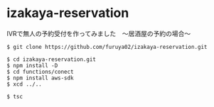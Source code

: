 # izakaya-reservation

IVRで無人の予約受付を作ってみました　〜居酒屋の予約の場合〜


```
$ git clone https://github.com/furuya02/izakaya-reservation.git
```

```
$ cd izakaya-reservation.git
$ npm install -D 
$ cd functions/conect
$ npm install aws-sdk
$ xcd ../..
```

```
$ tsc
```